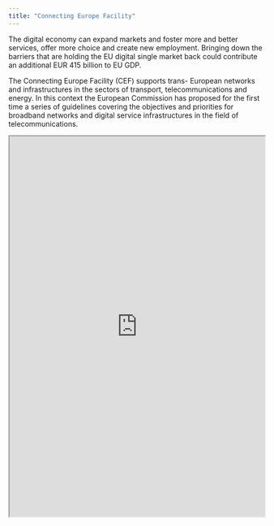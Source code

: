 ```yaml
---
title: "Connecting Europe Facility"
---
```


The digital economy can expand markets and foster more and better services, offer more choice and create new employment. Bringing down the barriers that are holding the EU digital single market back could contribute an additional EUR 415 billion to EU GDP.

The Connecting Europe Facility (CEF) supports trans- European networks and infrastructures in the sectors of transport, telecommunications and energy. In this context the European Commission has proposed for the first time a series of guidelines covering the objectives and priorities for broadband networks and digital service infrastructures in the field of telecommunications.

<iframe height="750" width="100%" src="https://ewelton.github.io/ktest/wiki.html#Connecting%20Europe%20Facility"></iframe>
